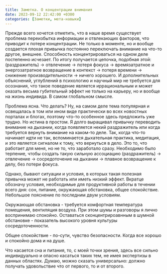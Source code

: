 ```yaml
---
title: Заметка. О концентрации внимания
date: 2023-09-12 22:42:00 +0300
categories: [Заметки, мета-навыки]
---
```


Прежде всего хочется отметить, что в наше время существует проблема переизбытка информации и отвлекающих факторов, что приводит к потере концентрации. Не только в моменте, но и вообще создается плохая привычка постоянно переключать внимание на что-то другое, внешнее. Способность концентрироваться на одном деле постепенно исчезает. По итогу получается цепочка, подобная этой:  (раздражитель) -> отвлечение -> потеря фокуса -> времязатратное и энергозатратное возвращение в контекст -> потеря времени -> снижение производительности -> ничего хорошего. И дополнительных объяснений, углублений в психологию и научный мир не требуется для осознания, что такое поведение является иррациональным и может оказать весьма губительный эффект не только на карьеру, но и вообще на жизнь индивида. В самом глобальном смысле. 

Проблема ясна. Что делать? Ну, на самом деле тема популярная и освещалась в том или ином виде практически во всех новостных порталах и блогах, поэтому что-то особенное здесь предложить уже трудно. Но истина в простом. Я долго выращивал привычку переводить внимание на дыхании, когда появляется некий раздражитель или когда требуется вернуть внимание на каком-то деле. Так, когда что-то начинает идти не так, вспоминается дыхательная практика, медитация, и это является сигналом к тому, что вернуться в дело. Это то, что работает для меня, но не то, что заработало сразу. Необходимо было терпение, чтобы создать такую сильную ассоциацию (раздражитель) -> отвлечение -> сосредоточение на дыхании -> плавное возвращение к делу, без потери фокуса.

Однако, бывают ситуации и условия, в которых такая полезная привычка может не работать или иметь низкий эффект. Вкратце обозначу условия, необходимые для продуктивной работы в течении всего дня: сон, питание, окружающая обстановка, общее спокойствие. Небольшое пояснение по последним двум условиям.

Окружающая обстановка - требуется комфортная температура помещения, вентиляция воздуха. При этом шумы и разговоры я лично воспринимаю спокойно. Оставаться сконцентрироавнным в шумной обстановке - показатель высокого уровня культуры сосредоточенности.

Общее спокойствие - по-сути, чувство безопасности. Когда все хорошо и спокойно дома и на душе.

Что касается сна и питания, то, с моей точки зрения, здесь все сильно индивидуально и опасно касаться таких тем, не имея экспертизы в данных областях. Думаю, можно сказать универсально: должно получать удовольствие что от первого, то и от второго.